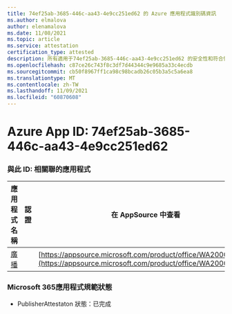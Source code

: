 ```yaml
---
title: 74ef25ab-3685-446c-aa43-4e9cc251ed62 的 Azure 應用程式識別碼資訊
ms.author: elmalova
author: elenamalova
ms.date: 11/08/2021
ms.topic: article
ms.service: attestation
certification_type: attested
description: 所有適用于74ef25ab-3685-446c-aa43-4e9cc251ed62 的安全性和符合性資訊資訊。
ms.openlocfilehash: c87ce26c743f8c3df7d44344c9e9685a33c4ecdb
ms.sourcegitcommit: cb50f8967ff1ca98c98bcadb26c05b3a5c5a6ea8
ms.translationtype: MT
ms.contentlocale: zh-TW
ms.lasthandoff: 11/09/2021
ms.locfileid: "60870608"
---
```

# <a name="azure-app-id-74ef25ab-3685-446c-aa43-4e9cc251ed62"></a>Azure App ID: 74ef25ab-3685-446c-aa43-4e9cc251ed62


### <a name="apps-associated-with-this-id"></a>與此 ID: 相關聯的應用程式
| **應用程式名稱** | **認證** | **在 AppSource 中查看** |
|--------------|---------------|-----------------------|
| [廣播](https://docs.microsoft.com/microsoft-365-app-certification/forward/WA200002697) |  | [https://appsource.microsoft.com/product/office/WA200002697](https://appsource.microsoft.com/product/office/WA200002697) |

### <a name="microsoft-365-app-compliance-status"></a>Microsoft 365應用程式規範狀態
- PublisherAttestaton 狀態：已完成
